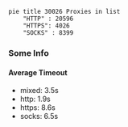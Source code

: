 
```mermaid
pie title 30026 Proxies in list
    "HTTP" : 20596
    "HTTPS": 4026
    "SOCKS" : 8399
```

### Some Info
#### Average Timeout

- mixed: 3.5s
- http: 1.9s
- https: 8.6s
- socks: 6.5s